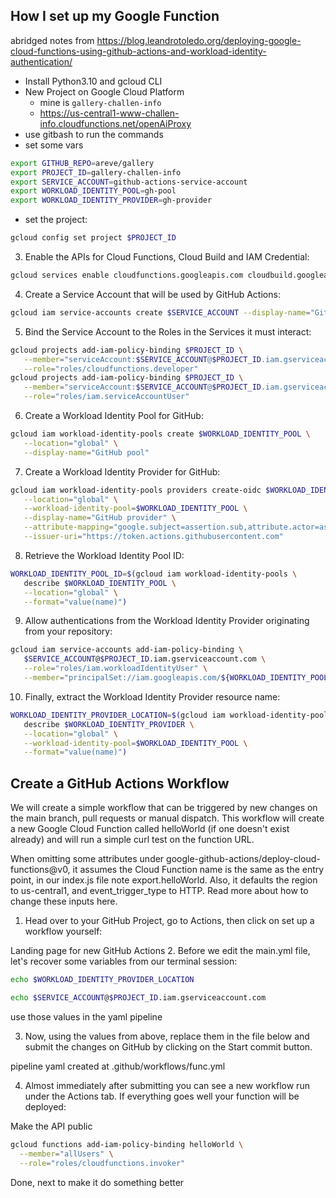 
## How I set up my Google Function

abridged notes from https://blog.leandrotoledo.org/deploying-google-cloud-functions-using-github-actions-and-workload-identity-authentication/

* Install Python3.10 and gcloud CLI
* New Project on Google Cloud Platform
  * mine is `gallery-challen-info`
  * https://us-central1-www-challen-info.cloudfunctions.net/openAiProxy
* use gitbash to run the commands
* set some vars 
```bash
export GITHUB_REPO=areve/gallery
export PROJECT_ID=gallery-challen-info
export SERVICE_ACCOUNT=github-actions-service-account
export WORKLOAD_IDENTITY_POOL=gh-pool
export WORKLOAD_IDENTITY_PROVIDER=gh-provider
```
* set the project:
```bash
gcloud config set project $PROJECT_ID
```

3. Enable the APIs for Cloud Functions, Cloud Build and IAM Credential:
```bash
gcloud services enable cloudfunctions.googleapis.com cloudbuild.googleapis.com iamcredentials.googleapis.com
```

4. Create a Service Account that will be used by GitHub Actions:
```bash
gcloud iam service-accounts create $SERVICE_ACCOUNT --display-name="GitHub Actions Service Account"
```

5. Bind the Service Account to the Roles in the Services it must interact:
```bash
gcloud projects add-iam-policy-binding $PROJECT_ID \
   --member="serviceAccount:$SERVICE_ACCOUNT@$PROJECT_ID.iam.gserviceaccount.com" \
   --role="roles/cloudfunctions.developer"
gcloud projects add-iam-policy-binding $PROJECT_ID \
   --member="serviceAccount:$SERVICE_ACCOUNT@$PROJECT_ID.iam.gserviceaccount.com" \
   --role="roles/iam.serviceAccountUser"
```

6. Create a Workload Identity Pool for GitHub:
```bash
gcloud iam workload-identity-pools create $WORKLOAD_IDENTITY_POOL \
   --location="global" \
   --display-name="GitHub pool"
```

7. Create a Workload Identity Provider for GitHub:
```bash
gcloud iam workload-identity-pools providers create-oidc $WORKLOAD_IDENTITY_PROVIDER \
   --location="global" \
   --workload-identity-pool=$WORKLOAD_IDENTITY_POOL \
   --display-name="GitHub provider" \
   --attribute-mapping="google.subject=assertion.sub,attribute.actor=assertion.actor,attribute.repository=assertion.repository" \
   --issuer-uri="https://token.actions.githubusercontent.com"
```

8. Retrieve the Workload Identity Pool ID:
```bash
WORKLOAD_IDENTITY_POOL_ID=$(gcloud iam workload-identity-pools \
   describe $WORKLOAD_IDENTITY_POOL \
   --location="global" \
   --format="value(name)")
```

9. Allow authentications from the Workload Identity Provider originating from your repository:
```bash
gcloud iam service-accounts add-iam-policy-binding \
   $SERVICE_ACCOUNT@$PROJECT_ID.iam.gserviceaccount.com \
   --role="roles/iam.workloadIdentityUser" \
   --member="principalSet://iam.googleapis.com/${WORKLOAD_IDENTITY_POOL_ID}/attribute.repository/${GITHUB_REPO}"
```

10. Finally, extract the Workload Identity Provider resource name:
```bash
WORKLOAD_IDENTITY_PROVIDER_LOCATION=$(gcloud iam workload-identity-pools providers \
   describe $WORKLOAD_IDENTITY_PROVIDER \
   --location="global" \
   --workload-identity-pool=$WORKLOAD_IDENTITY_POOL \
   --format="value(name)")
```

## Create a GitHub Actions Workflow
We will create a simple workflow that can be triggered by new changes on the main branch, pull requests or manual dispatch. This workflow will create a new Google Cloud Function called helloWorld (if one doesn't exist already) and will run a simple curl test on the function URL.

When omitting some attributes under google-github-actions/deploy-cloud-functions@v0, it assumes the Cloud Function name is the same as the entry point, in our index.js file note export.helloWorld. Also, it defaults the region to us-central1, and event_trigger_type to HTTP. Read more about how to change these inputs here.

1. Head over to your GitHub Project, go to Actions, then click on set up a workflow yourself:

Landing page for new GitHub Actions
2. Before we edit the main.yml file, let's recover some variables from our terminal session:

```bash
echo $WORKLOAD_IDENTITY_PROVIDER_LOCATION
```

```bash
echo $SERVICE_ACCOUNT@$PROJECT_ID.iam.gserviceaccount.com
```

use those values in the yaml pipeline

3. Now, using the values from above, replace them in the file below and submit the changes on GitHub by clicking on the Start commit button.

pipeline yaml created at .github/workflows/func.yml

4. Almost immediately after submitting you can see a new workflow run under the Actions tab. If everything goes well your function will be deployed:


Make the API public

```bash
gcloud functions add-iam-policy-binding helloWorld \
  --member="allUsers" \
  --role="roles/cloudfunctions.invoker"
```

Done, next to make it do something better